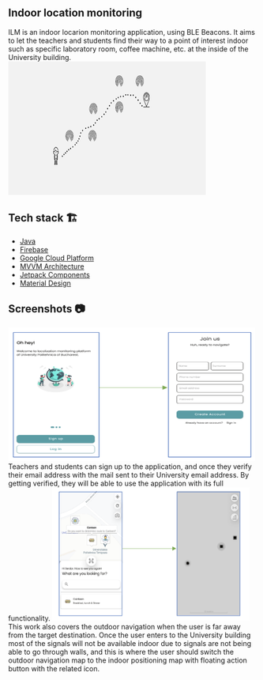 ## Indoor location monitoring

ILM is an indoor locarion monitoring application, using BLE Beacons. It aims to let the teachers and students find their way to a point of interest indoor such as specific laboratory room, coffee machine, etc. at the inside of the University building.
<img src="/arts/beacons.png" width="400" height="270">

## Tech stack 🏗

* [Java](https://docs.oracle.com/en/java/)
* [Firebase](https://firebase.google.com/)
* [Google Cloud Platform](https://cloud.google.com/)
* [MVVM Architecture](https://developer.android.com/jetpack/guide)
* [Jetpack Components](https://developer.android.com/jetpack)
* [Material Design](https://material.io/design)

## Screenshots 📷
<img src="/arts/onboarding.png" width="500" height="270">
Teachers and students can sign up to the application, and once they verify their email address 
with the mail sent to their University email address. By getting verified, they will be able to use the application with its full functionality.


<img src="/arts/main.png" width="400" height="270">
This work also covers the outdoor navigation when the user is far away from the target destination. Once the user enters to the University building most of the signals will not be available indoor due to signals are not being able to go through walls, and this is where the user should switch the outdoor navigation map to the indoor positioning map with floating action button with the related icon.
